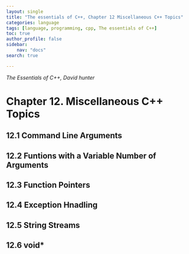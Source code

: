 ```yaml
---
layout: single
title: "The essentials of C++, Chapter 12 Miscellaneous C++ Topics"
categories: language
tags: [language, programming, cpp, The essentials of C++]
toc: true
author_profile: false
sidebar:
    nav: "docs"
search: true

---
```


*The Essentials of C++, David hunter*



# Chapter 12. Miscellaneous C++ Topics

## 12.1 Command Line Arguments

## 12.2 Funtions with a Variable Number of Arguments

## 12.3 Function Pointers

## 12.4 Exception Hnadling

## 12.5 String Streams

## 12.6 void*

